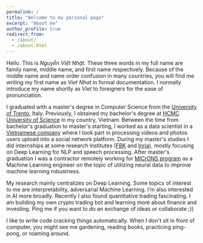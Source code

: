```yaml
---
permalink: /
title: "Welcome to my personal page"
excerpt: "About me"
author_profile: true
redirect_from: 
  - /about/
  - /about.html
---
```


Hello. This is *Nguyễn Việt Nhật*. These three words in my full name are family name, middle name, and first name respectively. Because of the middle name and name order confusion in many countries, you will find me writing my first name as *Viet Nhat* in formal documentation.
I normally introduce my name shortly as *Viet* to foreigners for the ease of pronunciation.

I graduated with a master's degree in Computer Science from the [University of Trento](https://www.disi.unitn.it/), Italy. 
Previously, I obtained my bachelor's degree at [HCMC University of Science](https://hcmus.edu.vn/) in my country, Vietnam. 
Between the time from bachelor's graduation to master's starting, I worked as a data scientist in a [Vietnamese company](https://zalo.ai/) where I took part in processing videos and photos users upload into a social network platform.
During my master's studies I did internships at some research institutes ([FBK](https://ict.fbk.eu/units/hlt-mt/join-us/) and [Inria](https://team.inria.fr/perception/alumni/viet-nhat-nguyen/)), mostly focusing on Deep Learning for NLP and speech processing.
After master's graduation I was a contractor remotely working for [MICrONS program](http://www.ninai.org/) as a Machine Learning engineer on the topic of utilizing neural data to improve machine learning robustness.

My research mainly centralizes on Deep Learning. Some topics of interest to me are interpretability, adversarial Machine Learning. I’m also interested in AI more broadly.
Recently I also found quantitative trading fascinating. I am building my own crypto trading bot and learning more about finance and investing. Ping me if you want to do an exchange of ideas or collaborate ;))

I like to write code cracking things automatically. When I don't sit in front of computer, you might see me gardening, reading books, practicing ping-pong, or roaming around.